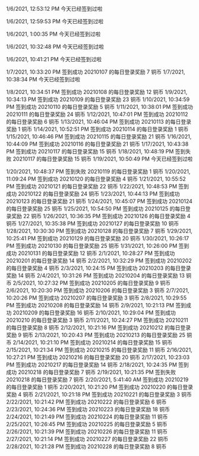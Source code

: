 1/6/2021, 12:53:12 PM
今天已经签到过啦

1/6/2021, 12:59:53 PM
今天已经签到过啦

1/6/2021, 1:00:35 PM
今天已经签到过啦

1/6/2021, 10:32:48 PM
今天已经签到过啦

1/6/2021, 10:41:21 PM
今天已经签到过啦

1/7/2021, 10:33:20 PM
签到成功
20210107 的每日登录奖励 7 铜币
1/7/2021, 10:38:34 PM
今天已经签到过啦

1/8/2021, 10:34:51 PM
签到成功
20210108 的每日登录奖励 12 铜币
1/9/2021, 10:34:13 PM
签到成功
20210109 的每日登录奖励 23 铜币
1/10/2021, 10:34:59 PM
签到成功
20210110 的每日登录奖励 5 铜币
1/11/2021, 10:38:01 PM
签到成功
20210111 的每日登录奖励 24 铜币
1/12/2021, 10:47:01 PM
签到成功
20210112 的每日登录奖励 6 铜币
1/13/2021, 10:46:04 PM
签到成功
20210113 的每日登录奖励 1 铜币
1/14/2021, 10:52:51 PM
签到成功
20210114 的每日登录奖励 1 铜币
1/15/2021, 10:46:46 PM
签到成功
20210115 的每日登录奖励 21 铜币
1/16/2021, 10:44:09 PM
签到成功
20210116 的每日登录奖励 21 铜币
1/17/2021, 10:43:38 PM
签到成功
20210117 的每日登录奖励 15 铜币
1/18/2021, 10:48:19 PM
签到失败
20210117 的每日登录奖励 15 铜币
1/19/2021, 10:50:49 PM
今天已经签到过啦

1/20/2021, 10:48:37 PM
签到失败
20210119 的每日登录奖励 1 铜币
1/20/2021, 11:09:24 PM
签到成功
20210120 的每日登录奖励 4 铜币
1/21/2021, 10:55:52 PM
签到成功
20210121 的每日登录奖励 22 铜币
1/22/2021, 10:48:53 PM
签到成功
20210122 的每日登录奖励 24 铜币
1/23/2021, 10:44:13 PM
签到成功
20210123 的每日登录奖励 21 铜币
1/24/2021, 10:45:07 PM
签到成功
20210124 的每日登录奖励 25 铜币
1/25/2021, 10:54:50 PM
签到成功
20210125 的每日登录奖励 22 铜币
1/26/2021, 10:36:35 PM
签到成功
20210126 的每日登录奖励 4 铜币
1/27/2021, 10:35:38 PM
签到成功
20210127 的每日登录奖励 10 铜币
1/28/2021, 10:30:30 PM
签到成功
20210128 的每日登录奖励 7 铜币
1/29/2021, 10:25:41 PM
签到成功
20210129 的每日登录奖励 20 铜币
1/30/2021, 10:26:17 PM
签到成功
20210130 的每日登录奖励 25 铜币
1/31/2021, 10:26:00 PM
签到成功
20210131 的每日登录奖励 12 铜币
2/1/2021, 10:28:27 PM
签到成功
20210201 的每日登录奖励 14 铜币
2/2/2021, 10:32:29 PM
签到成功
20210202 的每日登录奖励 4 铜币
2/3/2021, 10:24:15 PM
签到成功
20210203 的每日登录奖励 14 铜币
2/4/2021, 10:31:26 PM
签到成功
20210204 的每日登录奖励 13 铜币
2/5/2021, 10:27:32 PM
签到成功
20210205 的每日登录奖励 9 铜币
2/6/2021, 10:20:30 PM
签到成功
20210206 的每日登录奖励 3 铜币
2/7/2021, 10:20:26 PM
签到成功
20210207 的每日登录奖励 3 铜币
2/8/2021, 10:29:55 PM
签到成功
20210208 的每日登录奖励 14 铜币
2/9/2021, 10:21:13 PM
签到成功
20210209 的每日登录奖励 16 铜币
2/10/2021, 10:29:04 PM
签到成功
20210210 的每日登录奖励 3 铜币
2/11/2021, 10:24:27 PM
签到成功
20210211 的每日登录奖励 8 铜币
2/12/2021, 10:21:16 PM
签到成功
20210212 的每日登录奖励 9 铜币
2/13/2021, 10:20:43 PM
签到成功
20210213 的每日登录奖励 25 铜币
2/14/2021, 10:21:10 PM
签到成功
20210214 的每日登录奖励 15 铜币
2/15/2021, 10:21:34 PM
签到成功
20210215 的每日登录奖励 11 铜币
2/16/2021, 10:27:21 PM
签到成功
20210216 的每日登录奖励 20 铜币
2/17/2021, 10:23:03 PM
签到成功
20210217 的每日登录奖励 14 铜币
2/18/2021, 10:24:35 PM
签到成功
20210218 的每日登录奖励 7 铜币
2/19/2021, 10:21:35 PM
签到失败
20210218 的每日登录奖励 7 铜币
2/20/2021, 5:41:40 AM
签到成功
20210219 的每日登录奖励 1 铜币
2/20/2021, 10:21:20 PM
签到成功
20210220 的每日登录奖励 4 铜币
2/21/2021, 10:21:18 PM
签到成功
20210221 的每日登录奖励 3 铜币
2/22/2021, 10:21:42 PM
签到成功
20210222 的每日登录奖励 6 铜币
2/23/2021, 10:24:36 PM
签到成功
20210223 的每日登录奖励 18 铜币
2/24/2021, 10:21:49 PM
签到成功
20210224 的每日登录奖励 11 铜币
2/25/2021, 10:26:45 PM
签到成功
20210225 的每日登录奖励 5 铜币
2/26/2021, 10:21:39 PM
签到成功
20210226 的每日登录奖励 11 铜币
2/27/2021, 10:21:14 PM
签到成功
20210227 的每日登录奖励 22 铜币
2/28/2021, 10:21:28 PM
签到成功
20210228 的每日登录奖励 8 铜币
